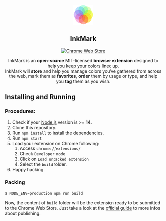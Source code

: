 <p align='center'><img src="src/assets/img/icon-128.png" width="64"/></p>
<h2 align='center'><strong>InkMark</strong></h2>

<p align="center"><a rel="noreferrer noopener" href="https://chrome.google.com/webstore/detail/inkmark/bahigdoicpnhfdjkofiohommdakihpih?hl=en-US"><img alt="Chrome Web Store" src="https://img.shields.io/badge/Add to Chrome-141e24.svg?&style=for-the-badge&logo=google-chrome&logoColor=white&color=rgb(255, 28, 247)"></a>
<br/>
<p align='center'>
InkMark is an <strong>open-source</strong> MIT-licensed <strong>browser extension</strong> designed to help you keep your colors lined up.<br/>InkMark will <strong>store</strong> and help you manage colors you've gathered from across the web, mark them as <strong>favorites</strong>, <strong>order</strong> them by usage or type, and help you <strong>tag</strong> them as you wish.
</p>

## Installing and Running

### Procedures:

1. Check if your [Node.js](https://nodejs.org/) version is >= **14**.
2. Clone this repository.
3. Run `npm install` to install the dependencies.
4. Run `npm start`
5. Load your extension on Chrome following:
   1. Access `chrome://extensions/`
   2. Check `Developer mode`
   3. Click on `Load unpacked extension`
   4. Select the `build` folder.
6. Happy hacking.


### Packing

```
$ NODE_ENV=production npm run build
```

Now, the content of `build` folder will be the extension ready to be submitted to the Chrome Web Store. Just take a look at the [official guide](https://developer.chrome.com/webstore/publish) to more infos about publishing.
